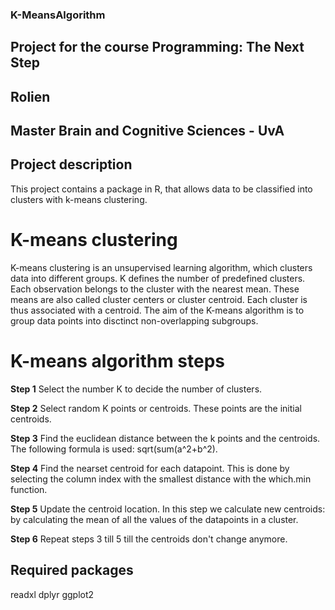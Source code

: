 ### K-MeansAlgorithm
## Project for the course Programming: The Next Step
## Rolien 
## Master Brain and Cognitive Sciences - UvA

## Project description
This project contains a package in R, that allows data to be classified into clusters with k-means clustering.
# K-means clustering
K-means clustering is an unsupervised learning algorithm, which clusters data into different groups. K defines the number of predefined clusters. Each observation belongs to the cluster with the nearest mean. These means are also called cluster centers or cluster centroid. Each cluster is thus associated with a centroid. The aim of the K-means algorithm is to group data points into disctinct non-overlapping subgroups.

# K-means algorithm steps

**Step 1**
Select the number K to decide the number of clusters.

**Step 2**
Select random K points or centroids. These points are the initial centroids.

**Step 3**
Find the euclidean distance between the k points and the centroids. The following formula is used: sqrt(sum(a^2+b^2).
 
**Step 4**
Find the nearset centroid for each datapoint. This is done by selecting the column index with the smallest distance with the which.min function.

**Step 5**
Update the centroid location. In this step we calculate new centroids: by calculating the mean of all the values of the datapoints in a cluster.

**Step 6**
Repeat steps 3 till 5 till the centroids don't change anymore. 

## Required packages
readxl
dplyr
ggplot2



